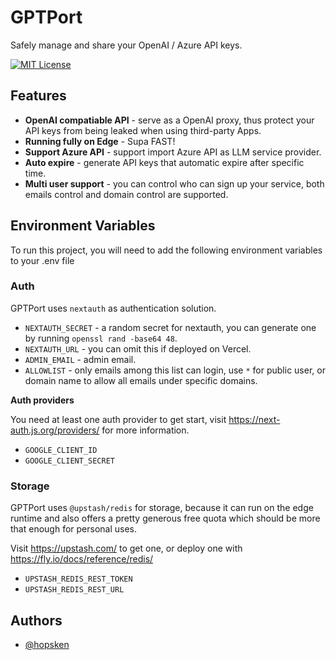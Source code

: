 
# GPTPort

Safely manage and share your OpenAI / Azure API keys.


[![MIT License](https://img.shields.io/badge/License-MIT-green.svg)](https://choosealicense.com/licenses/mit/)



## Features

- **OpenAI compatiable API** - serve as a OpenAI proxy, thus protect your API keys from being leaked when using third-party Apps.
- **Running fully on Edge** - Supa FAST!
- **Support Azure API** - support import Azure API as LLM service provider.
- **Auto expire** - generate API keys that automatic expire after specific time.
- **Multi user support** - you can control who can sign up your service, both emails control and domain control are supported.


## Environment Variables

To run this project, you will need to add the following environment variables to your .env file

### Auth

GPTPort uses `nextauth` as authentication solution.

- `NEXTAUTH_SECRET` - a random secret for nextauth, you can generate one by running `openssl rand -base64 48`.
- `NEXTAUTH_URL` - you can omit this if deployed on Vercel.
- `ADMIN_EMAIL` - admin email.
- `ALLOWLIST` - only emails among this list can login, use `*` for public user, or domain name to allow all emails under specific domains.

**Auth providers**

You need at least one auth provider to get start, visit https://next-auth.js.org/providers/ for more information.

- `GOOGLE_CLIENT_ID`
- `GOOGLE_CLIENT_SECRET`

### Storage
GPTPort uses `@upstash/redis` for storage, because it can run on the edge runtime and also offers a pretty generous free quota which should be more that enough for personal uses.

Visit https://upstash.com/ to get one, or deploy one with https://fly.io/docs/reference/redis/

- `UPSTASH_REDIS_REST_TOKEN`
- `UPSTASH_REDIS_REST_URL`


## Authors

- [@hopsken](https://www.github.com/hopsken)

